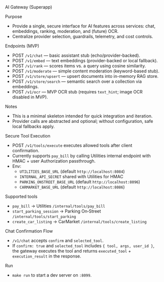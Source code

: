 AI Gateway (Superapp)

Purpose
- Provide a single, secure interface for AI features across services: chat, embeddings, ranking, moderation, and (future) OCR.
- Centralize provider selection, guardrails, telemetry, and cost controls.

Endpoints (MVP)
- POST `/v1/chat` — basic assistant stub (echo/provider-backed).
- POST `/v1/embed` — text embeddings (provider-backed or local fallback).
- POST `/v1/rank` — scores items vs. a query using cosine similarity.
- POST `/v1/moderate` — simple content moderation (keyword-based stub).
- POST `/v1/store/upsert` — upsert documents into in-memory RAG store.
- POST `/v1/store/search` — semantic search over a collection via embeddings.
- POST `/v1/ocr` — MVP OCR stub (requires `text_hint`; image OCR disabled in MVP).

Notes
- This is a minimal skeleton intended for quick integration and iteration.
- Provider calls are abstracted and optional; without configuration, safe local fallbacks apply.

Secure Tool Execution
- POST `/v1/tools/execute` executes allowed tools after client confirmation.
- Currently supports `pay_bill` by calling Utilities internal endpoint with HMAC + user Authorization passthrough.
- Env:
  - `UTILITIES_BASE_URL` (default `http://localhost:8084`)
  - `INTERNAL_API_SECRET` shared with Utilities for HMAC
  - `PARKING_ONSTREET_BASE_URL` (default `http://localhost:8096`)
  - `CARMARKET_BASE_URL` (default `http://localhost:8086`)

Supported tools
- `pay_bill` → Utilities `/internal/tools/pay_bill`
- `start_parking_session` → Parking On‑Street `/internal/tools/start_parking`
- `create_car_listing` → CarMarket `/internal/tools/create_listing`

Chat Confirmation Flow
- `/v1/chat` accepts `confirm` and `selected_tool`.
- If `confirm: true` and `selected_tool` includes `{ tool, args, user_id }`, the gateway executes the tool and returns `executed_tool` + `execution_result` in the response.

Run
- `make run` to start a dev server on `:8099`.
